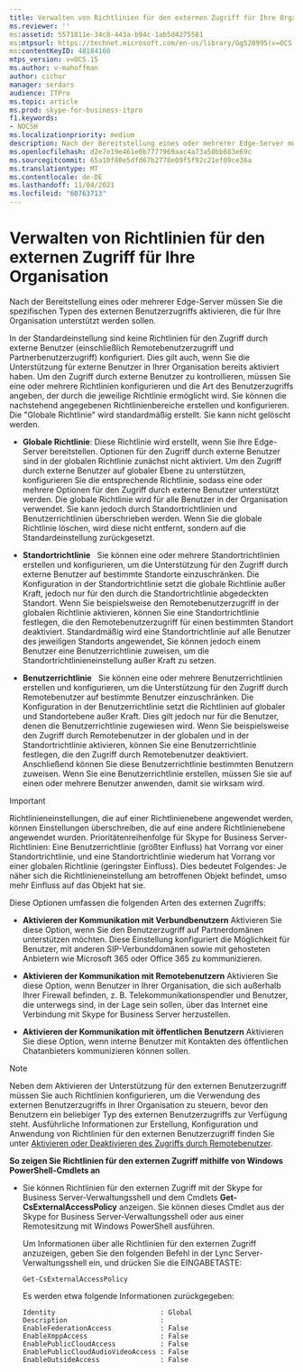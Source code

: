 ```yaml
---
title: Verwalten von Richtlinien für den externen Zugriff für Ihre Organisation
ms.reviewer: ''
ms:assetid: 5571811e-34c8-443a-b94c-1ab5d4275581
ms:mtpsurl: https://technet.microsoft.com/en-us/library/Gg520995(v=OCS.15)
ms:contentKeyID: 48184160
mtps_version: v=OCS.15
ms.author: v-mahoffman
author: cichur
manager: serdars
audience: ITPro
ms.topic: article
ms.prod: skype-for-business-itpro
f1.keywords:
- NOCSH
ms.localizationpriority: medium
description: Nach der Bereitstellung eines oder mehrerer Edge-Server müssen Sie die spezifischen Typen des externen Benutzerzugriffs aktivieren, die für Ihre Organisation unterstützt werden sollen.
ms.openlocfilehash: d2e7e19e461e0b7777969aac4a73a50bb683e69c
ms.sourcegitcommit: 65a10f80e5dfd67b2778e09f5f92c21ef09ce36a
ms.translationtype: MT
ms.contentlocale: de-DE
ms.lasthandoff: 11/04/2021
ms.locfileid: "60763713"
---
```

# <a name="manage-external-access-policy-for-your-organization"></a>Verwalten von Richtlinien für den externen Zugriff für Ihre Organisation

Nach der Bereitstellung eines oder mehrerer Edge-Server müssen Sie die spezifischen Typen des externen Benutzerzugriffs aktivieren, die für Ihre Organisation unterstützt werden sollen.

In der Standardeinstellung sind keine Richtlinien für den Zugriff durch externe Benutzer (einschließlich Remotebenutzerzugriff und Partnerbenutzerzugriff) konfiguriert. Dies gilt auch, wenn Sie die Unterstützung für externe Benutzer in Ihrer Organisation bereits aktiviert haben. Um den Zugriff durch externe Benutzer zu kontrollieren, müssen Sie eine oder mehrere Richtlinien konfigurieren und die Art des Benutzerzugriffs angeben, der durch die jeweilige Richtlinie ermöglicht wird. Sie können die nachstehend angegebenen Richtlinienbereiche erstellen und konfigurieren. Die "Globale Richtlinie" wird standardmäßig erstellt. Sie kann nicht gelöscht werden.

  - **Globale Richtlinie**: Diese Richtlinie wird erstellt, wenn Sie Ihre Edge-Server bereitstellen. Optionen für den Zugriff durch externe Benutzer sind in der globalen Richtlinie zunächst nicht aktiviert. Um den Zugriff durch externe Benutzer auf globaler Ebene zu unterstützen, konfigurieren Sie die entsprechende Richtlinie, sodass eine oder mehrere Optionen für den Zugriff durch externe Benutzer unterstützt werden. Die globale Richtlinie wird für alle Benutzer in der Organisation verwendet. Sie kann jedoch durch Standortrichtlinien und Benutzerrichtlinien überschrieben werden. Wenn Sie die globale Richtlinie löschen, wird diese nicht entfernt, sondern auf die Standardeinstellung zurückgesetzt.

  - **Standortrichtlinie**   Sie können eine oder mehrere Standortrichtlinien erstellen und konfigurieren, um die Unterstützung für den Zugriff durch externe Benutzer auf bestimmte Standorte einzuschränken. Die Konfiguration in der Standortrichtlinie setzt die globale Richtlinie außer Kraft, jedoch nur für den durch die Standortrichtlinie abgedeckten Standort. Wenn Sie beispielsweise den Remotebenutzerzugriff in der globalen Richtlinie aktivieren, können Sie eine Standortrichtlinie festlegen, die den Remotebenutzerzugriff für einen bestimmten Standort deaktiviert. Standardmäßig wird eine Standortrichtlinie auf alle Benutzer des jeweiligen Standorts angewendet, Sie können jedoch einem Benutzer eine Benutzerrichtlinie zuweisen, um die Standortrichtlinieneinstellung außer Kraft zu setzen.

  - **Benutzerrichtlinie**   Sie können eine oder mehrere Benutzerrichtlinien erstellen und konfigurieren, um die Unterstützung für den Zugriff durch Remotebenutzer auf bestimmte Benutzer einzuschränken. Die Konfiguration in der Benutzerrichtlinie setzt die Richtlinien auf globaler und Standortebene außer Kraft. Dies gilt jedoch nur für die Benutzer, denen die Benutzerrichtlinie zugewiesen wird. Wenn Sie beispielsweise den Zugriff durch Remotebenutzer in der globalen und in der Standortrichtlinie aktivieren, können Sie eine Benutzerrichtlinie festlegen, die den Zugriff durch Remotebenutzer deaktiviert. Anschließend können Sie diese Benutzerrichtlinie bestimmten Benutzern zuweisen. Wenn Sie eine Benutzerrichtlinie erstellen, müssen Sie sie auf einen oder mehrere Benutzer anwenden, damit sie wirksam wird.


> [!IMPORTANT]  
> Richtlinieneinstellungen, die auf einer Richtlinienebene angewendet werden, können Einstellungen überschreiben, die auf eine andere Richtlinienebene angewendet wurden. Prioritätenreihenfolge für Skype for Business Server-Richtlinien: Eine Benutzerrichtlinie (größter Einfluss) hat Vorrang vor einer Standortrichtlinie, und eine Standortrichtlinie wiederum hat Vorrang vor einer globalen Richtlinie (geringster Einfluss). Dies bedeutet Folgendes: Je näher sich die Richtlinieneinstellung am betroffenen Objekt befindet, umso mehr Einfluss auf das Objekt hat sie.


Diese Optionen umfassen die folgenden Arten des externen Zugriffs:

  - **Aktivieren der Kommunikation mit Verbundbenutzern**   Aktivieren Sie diese Option, wenn Sie den Benutzerzugriff auf Partnerdomänen unterstützen möchten. Diese Einstellung konfiguriert die Möglichkeit für Benutzer, mit anderen SIP-Verbunddomänen sowie mit gehosteten Anbietern wie Microsoft 365 oder Office 365 zu kommunizieren. 


  - **Aktivieren der Kommunikation mit Remotebenutzern**   Aktivieren Sie diese Option, wenn Benutzer in Ihrer Organisation, die sich außerhalb Ihrer Firewall befinden, z. B. Telekommunikationspendler und Benutzer, die unterwegs sind, in der Lage sein sollen, über das Internet eine Verbindung mit Skype for Business Server herzustellen.

  - **Aktivieren der Kommunikation mit öffentlichen Benutzern**   Aktivieren Sie diese Option, wenn interne Benutzer mit Kontakten des öffentlichen Chatanbieters kommunizieren können sollen.
   

> [!NOTE]  
> Neben dem Aktivieren der Unterstützung für den externen Benutzerzugriff müssen Sie auch Richtlinien konfigurieren, um die Verwendung des externen Benutzerzugriffs in Ihrer Organisation zu steuern, bevor den Benutzern ein beliebiger Typ des externen Benutzerzugriffs zur Verfügung steht. Ausführliche Informationen zur Erstellung, Konfiguration und Anwendung von Richtlinien für den externen Benutzerzugriff finden Sie unter [Aktivieren oder Deaktivieren des Zugriffs durch Remotebenutzer](../access-edge/enable-or-disable-remote-user-access.md).



**So zeigen Sie Richtlinien für den externen Zugriff mithilfe von Windows PowerShell-Cmdlets an**

  - Sie können Richtlinien für den externen Zugriff mit der Skype for Business Server-Verwaltungsshell und dem Cmdlets **Get-CsExternalAccessPolicy** anzeigen. Sie können dieses Cmdlet aus der Skype for Business Server-Verwaltungsshell oder aus einer Remotesitzung mit Windows PowerShell ausführen. 
    
    Um Informationen über alle Richtlinien für den externen Zugriff anzuzeigen, geben Sie den folgenden Befehl in der Lync Server-Verwaltungsshell ein, und drücken Sie die EINGABETASTE:
    
    `Get-CsExternalAccessPolicy`
    
    Es werden etwa folgende Informationen zurückgegeben:
    
    ```console
    Identity                          : Global
    Description                       :
    EnableFederationAccess            : False
    EnableXmppAccess                  : False
    EnablePublicCloudAccess           : False
    EnablePublicCloudAudioVideoAccess : False
    EnableOutsideAccess               : False
    ```
